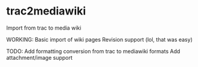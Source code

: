 trac2mediawiki
==============

Import from trac to media wiki

WORKING:
  Basic import of wiki pages
  Revision support (lol, that was easy)
  
TODO:
  Add formatting conversion from trac to mediawiki formats
  Add attachment/image support
